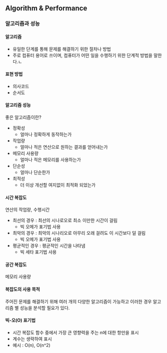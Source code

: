 ## Algorithm & Performance

### 알고리즘과 성능

#### 알고리즘

- 유일한 단계를 통해 문제를 해결하기 위한 절차나 방법
- 주로 컴퓨터 용어로 쓰이며, 컴퓨터가 어떤 일을 수행하기 위한 단계적 방법을 말한다.ㄴ

#### 표현 방법

- 의사코드
- 순서도

#### 알고리즘 성능

좋은 알고리즘이란?
- 정확성
  - 얼마나 정확하게 동작하는가
- 작업량
  - 얼마나 적은 연산으로 원하는 결과를 얻어내는가
- 메모리 사용량
  - 얼마나 적은 메모리를 사용하는가
- 단순성
  - 얼마나 단순한가
- 최적성
  - 더 이상 개선할 여지없이 최적화 되었는가

#### 시간 복잡도

연산의 작업량, 수행시간
- 최선의 경우 : 최선의 시나로오로 최소 이만한 시간이 걸림
  - 빅 오메가 표기법 사용 
- 최악의 경우 : 최악의 시나리오로 아무리 오래 걸려도 이 시간보다 덜 걸림
  - 빅 오메가 표기법 사용 
- 평균적인 경우 : 평균적인 시간을 나타냄
  - 빅 세타 표기법 사용

#### 공간 복잡도

메모리 사용량

#### 복잡도의 사용 목적

주어진 문제를 해결하기 위해 여러 개의 다양한 알고리즘이 가능하고 이러한 경우 알고리즘 별 성능을 분석할 필요가 있다. 

#### 빅-오(O) 표기법

- 시간 복잡도 함수 중에서 가장 큰 영향력을 주는 n에 대한 항만을 표시
- 계수는 생략하여 표시
- 예시 : O(n), O(n^2)
